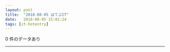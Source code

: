 ```yaml
---
layout: post
title:  "2018-08-05 はてぶIT"
date:   2018-08-05 15:01:24
tags: [it-hotentry]
---
```

0 件のデータあり

<hr>
